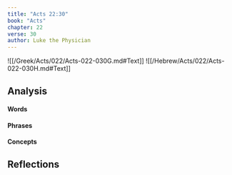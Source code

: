 ```yaml
---
title: "Acts 22:30"
book: "Acts"
chapter: 22
verse: 30
author: Luke the Physician
---
```

![[/Greek/Acts/022/Acts-022-030G.md#Text]]
![[/Hebrew/Acts/022/Acts-022-030H.md#Text]]

## Analysis

#### Words

#### Phrases

#### Concepts

## Reflections

